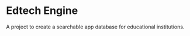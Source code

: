 Edtech Engine
=============

A project to create a searchable app database for educational institutions.